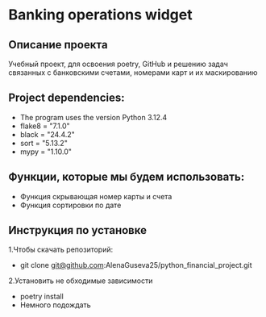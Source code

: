 # Banking operations widget
## Описание проекта
Учебный проект, для освоения poetry, GitHub и решению задач связанных с банковскими счетами, 
номерами карт и их маскированию
## Project dependencies:
* The program uses the version Python 3.12.4
* flake8 = "7.1.0"
* black = "24.4.2"
* sort = "5.13.2"
* mypy = "1.10.0"
## Функции, которые мы будем использовать:
* Функция скрывающая номер карты и счета
* Функция сортировки по дате
## Инструкция по установке
1.Чтобы скачать репозиторий:
* git clone git@github.com:AlenaGuseva25/python_financial_project.git

2.Установить не обходимые зависимости
* poetry install
* Немного подождать
